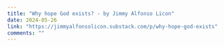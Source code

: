```yaml
---
title: "Why hope God exists? - by Jimmy Alfonso Licon"
date: 2024-05-26
link: "https://jimmyalfonsolicon.substack.com/p/why-hope-god-exists"
comments: ""
---
```


